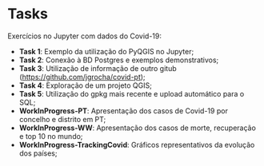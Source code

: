 # Tasks
 Exercícios no Jupyter com dados do Covid-19:
 * **Task 1**: Exemplo da utilização do PyQGIS no Jupyter;
 * **Task 2**: Conexão à BD Postgres e exemplos demonstrativos;
 * **Task 3**: Utilização de informação de outro gitub (https://github.com/jgrocha/covid-pt);
 * **Task 4**: Exploração de um projeto QGIS;
 * **Task 5**: Utilização do gpkg mais recente e upload automático para o SQL;
 * **WorkInProgress-PT**: Apresentação dos casos de Covid-19 por concelho e distrito em PT;
 * **WorkInProgress-WW**: Apresentação dos casos de morte, recuperação e top 10 no mundo;
 * **WorkInProgress-TrackingCovid**: Gráficos representativos da evolução dos países;

